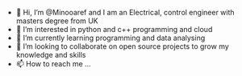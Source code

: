 - 👋 Hi, I’m @Minooaref and I am an Electrical, control engineer with masters degree from UK
- 👀 I’m interested in python and c++ programming and cloud 
- 🌱 I’m currently learning programming and data analysing 
- 💞️ I’m looking to collaborate on open source projects to grow my knowledge and skills 
- 📫 How to reach me ...

<!---
Minooaref/Minooaref is a ✨ special ✨ repository because its `README.md` (this file) appears on your GitHub profile.
You can click the Preview link to take a look at your changes.
--->
